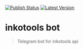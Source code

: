 [![Publish Status](https://img.shields.io/github/workflow/status/truman369/inkotools-bot/Publish%20to%20Docker%20Hub?label=publish&logo=docker&style=plastic)](https://hub.docker.com/r/truman369/inkotools-bot/tags)
[![Latest Version](https://img.shields.io/docker/v/truman369/inkotools-bot?label=latest&logo=github&sort=semver&style=plastic)](https://github.com/truman369/inkotools-bot/tags)
# inkotools bot
> Telegram bot for inkotools api
